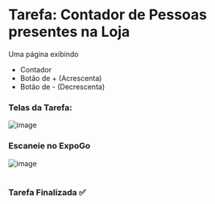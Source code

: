 # Tarefa: Contador de Pessoas presentes na Loja

Uma página exibindo
  - Contador
  - Botão de + (Acrescenta)
  - Botão de - (Decrescenta)

<h3>Telas da Tarefa:</h3>

![image](https://user-images.githubusercontent.com/51220926/222868471-167e2d34-7d12-467b-bd1c-f46cfb9231f6.png)

<h3>Escaneie no ExpoGo</h3>

![image](https://user-images.githubusercontent.com/51220926/227735586-3d511783-a2a0-4810-95d0-bc5a7938037f.png)

#
<h3>Tarefa Finalizada ✅</h3>
